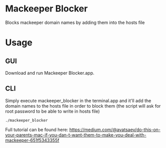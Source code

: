 # Mackeeper Blocker
Blocks mackeeper domain names by adding them into the hosts file

# Usage

## GUI

Download and run Mackeeper Blocker.app.

## CLI

Simply execute mackeeper_blocker in the terminal.app and it'll add the domain names to the hosts file in order to block them (the script will ask for root password to be able to write in hosts file)

```
./mackeeper_blocker
```

Full tutorial can be found here: https://medium.com/@avatsaev/do-this-on-your-parents-mac-if-you-dan-t-want-them-to-make-you-deal-with-mackeeper-651f5343355f
